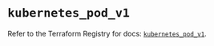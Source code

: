 # `kubernetes_pod_v1`

Refer to the Terraform Registry for docs: [`kubernetes_pod_v1`](https://registry.terraform.io/providers/hashicorp/kubernetes/2.25.2/docs/resources/pod_v1).
